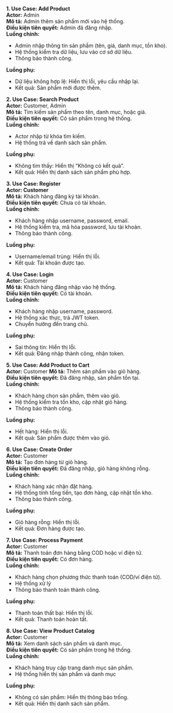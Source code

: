 **1. Use Case: Add Product**  
**Actor:** Admin  
**Mô tả:** Admin thêm sản phẩm mới vào hệ thống.  
**Điều kiện tiên quyết:** Admin đã đăng nhập.  
**Luồng chính:**  
- Admin nhập thông tin sản phẩm (tên, giá, danh mục, tồn kho).    
- Hệ thống kiểm tra dữ liệu, lưu vào cơ sở dữ liệu.  
- Thông báo thành công.
   
**Luồng phụ:**  
- Dữ liệu không hợp lệ: Hiển thị lỗi, yêu cầu nhập lại.  
- Kết quả: Sản phẩm mới được thêm. 

**2. Use Case: Search Product**  
**Actor:** Customer, Admin  
**Mô tả:** Tìm kiếm sản phẩm theo tên, danh mục, hoặc giá.  
**Điều kiện tiên quyết:** Có sản phẩm trong hệ thống.  
**Luồng chính:**  
- Actor nhập từ khóa tìm kiếm.  
- Hệ thống trả về danh sách sản phẩm.
  
**Luồng phụ:**  
- Không tìm thấy: Hiển thị “Không có kết quả”.  
- Kết quả: Hiển thị danh sách sản phẩm phù hợp.  

**3. Use Case: Register**  
**Actor: Customer**  
**Mô tả:** Khách hàng đăng ký tài khoản.  
**Điều kiện tiên quyết:** Chưa có tài khoản.  
**Luồng chính:**  
- Khách hàng nhập username, password, email.  
- Hệ thống kiểm tra, mã hóa password, lưu tài khoản.  
- Thông báo thành công.
  
**Luồng phụ:**  
- Username/email trùng: Hiển thị lỗi.  
- Kết quả: Tài khoản được tạo.  

**4. Use Case: Login**  
**Actor:** Customer  
**Mô tả:** Khách hàng đăng nhập vào hệ thống.  
**Điều kiện tiên quyết:** Có tài khoản.  
**Luồng chính:**  
- Khách hàng nhập username, password.  
- Hệ thống xác thực, trả JWT token.  
- Chuyển hướng đến trang chủ.
   
**Luồng phụ:**  
- Sai thông tin: Hiển thị lỗi.  
- Kết quả: Đăng nhập thành công, nhận token. 

**5. Use Case: Add Product to Cart**  
**Actor:** Customer 
**Mô tả:** Thêm sản phẩm vào giỏ hàng.  
**Điều kiện tiên quyết:** Đã đăng nhập, sản phẩm tồn tại.  
**Luồng chính:**  
- Khách hàng chọn sản phẩm, thêm vào giỏ.  
- Hệ thống kiểm tra tồn kho, cập nhật giỏ hàng.  
- Thông báo thành công.
  
**Luồng phụ:**  
- Hết hàng: Hiển thị lỗi.  
- Kết quả: Sản phẩm được thêm vào giỏ.  

**6. Use Case: Create Order**  
**Actor:** Customer  
**Mô tả:** Tạo đơn hàng từ giỏ hàng.  
**Điều kiện tiên quyết:** Đã đăng nhập, giỏ hàng không rỗng.  
**Luồng chính:**  
- Khách hàng xác nhận đặt hàng.  
- Hệ thống tính tổng tiền, tạo đơn hàng, cập nhật tồn kho.  
- Thông báo thành công.
  
**Luồng phụ:**  
- Giỏ hàng rỗng: Hiển thị lỗi.  
- Kết quả: Đơn hàng được tạo.  

**7. Use Case: Process Payment**  
**Actor:** Customer  
**Mô tả:** Thanh toán đơn hàng bằng COD hoặc ví điện tử.  
**Điều kiện tiên quyết:** Có đơn hàng.  
**Luồng chính:**  
- Khách hàng chọn phương thức thanh toán (COD/ví điện tử).  
- Hệ thống xử lý   
- Thông báo thanh toán thành công.
   
**Luồng phụ:**  
- Thanh toán thất bại: Hiển thị lỗi.  
- Kết quả: Thanh toán hoàn tất.  

**8. Use Case: View Product Catalog**  
**Actor:** Customer  
**Mô tả:** Xem danh sách sản phẩm và danh mục.  
**Điều kiện tiên quyết:** Có sản phẩm trong hệ thống.  
**Luồng chính:**  
- Khách hàng truy cập trang danh mục sản phẩm.   
- Hệ thống hiển thị sản phẩm và danh mục
    
**Luồng phụ:**  
- Không có sản phẩm: Hiển thị thông báo trống.  
- Kết quả: Hiển thị danh sách sản phẩm.  
